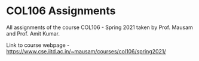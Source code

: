 # COL106 Assignments
All assignments of the course COL106 - Spring 2021 taken by Prof. Mausam and Prof. Amit Kumar.

Link to course webpage - https://www.cse.iitd.ac.in/~mausam/courses/col106/spring2021/
